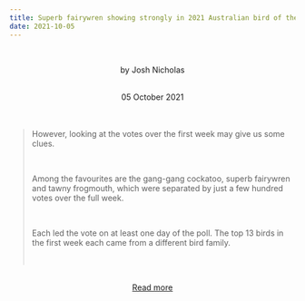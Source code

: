 ```yaml
---
title: Superb fairywren showing strongly in 2021 Australian bird of the year poll
date: 2021-10-05
---
```


<br><center>by Josh Nicholas</center><br>

<center>05 October 2021</center><br><br>

<blockquote><p>However, looking at the votes over the first week may give us some clues.</p><br>

<p>Among the favourites are the gang-gang cockatoo, superb fairywren and tawny frogmouth, which were separated by just a few hundred votes over the full week.</p><br>

<p>Each led the vote on at least one day of the poll. The top 13 birds in the first week each came from a different bird family.</p><br>

</blockquote><br>

<center><a href="https://www.theguardian.com/environment/2021/oct/05/superb-fairywren-pulling-ahead-in-2021-australian-bird-of-the-year-poll">Read more</a></center>